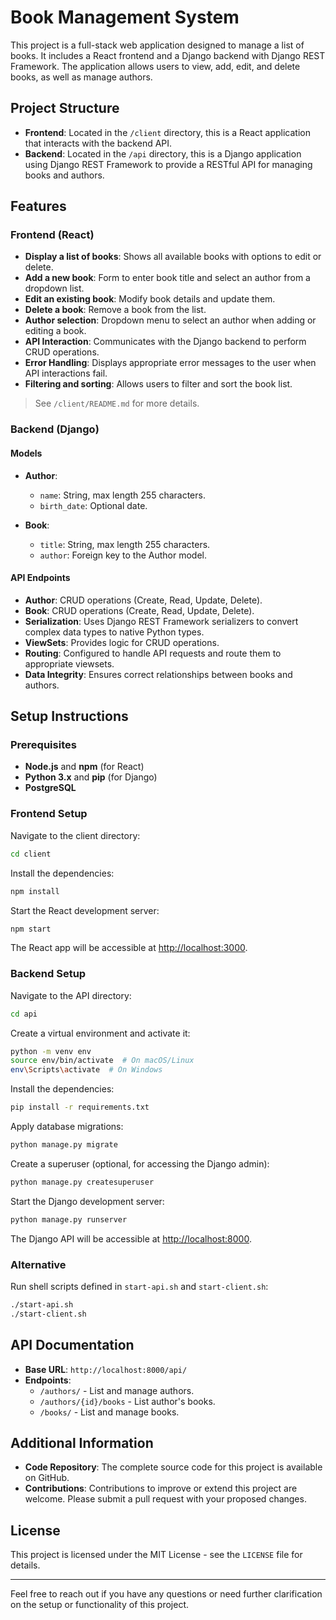 # Book Management System

This project is a full-stack web application designed to manage a list of books. It includes a React frontend and a Django backend with Django REST Framework. The application allows users to view, add, edit, and delete books, as well as manage authors.

## Project Structure

- **Frontend**: Located in the `/client` directory, this is a React application that interacts with the backend API.
- **Backend**: Located in the `/api` directory, this is a Django application using Django REST Framework to provide a RESTful API for managing books and authors.

## Features

### Frontend (React)
- **Display a list of books**: Shows all available books with options to edit or delete.
- **Add a new book**: Form to enter book title and select an author from a dropdown list.
- **Edit an existing book**: Modify book details and update them.
- **Delete a book**: Remove a book from the list.
- **Author selection**: Dropdown menu to select an author when adding or editing a book.
- **API Interaction**: Communicates with the Django backend to perform CRUD operations.
- **Error Handling**: Displays appropriate error messages to the user when API interactions fail.
- **Filtering and sorting**: Allows users to filter and sort the book list.

> See `/client/README.md` for more details.

### Backend (Django)

#### Models

- **Author**:
  - `name`: String, max length 255 characters.
  - `birth_date`: Optional date.

- **Book**:
  - `title`: String, max length 255 characters.
  - `author`: Foreign key to the Author model.

#### API Endpoints

- **Author**: CRUD operations (Create, Read, Update, Delete).
- **Book**: CRUD operations (Create, Read, Update, Delete).
- **Serialization**: Uses Django REST Framework serializers to convert complex data types to native Python types.
- **ViewSets**: Provides logic for CRUD operations.
- **Routing**: Configured to handle API requests and route them to appropriate viewsets.
- **Data Integrity**: Ensures correct relationships between books and authors.

## Setup Instructions

### Prerequisites

- **Node.js** and **npm** (for React)
- **Python 3.x** and **pip** (for Django)
- **PostgreSQL**

### Frontend Setup

Navigate to the client directory:

```sh
cd client
```

Install the dependencies:

```sh
npm install
```

Start the React development server:

```sh
npm start
```

The React app will be accessible at [http://localhost:3000](http://localhost:3000).

### Backend Setup

Navigate to the API directory:

```sh
cd api
```

Create a virtual environment and activate it:

```sh
python -m venv env
source env/bin/activate  # On macOS/Linux
env\Scripts\activate  # On Windows
```

Install the dependencies:

```sh
pip install -r requirements.txt
```

Apply database migrations:

```sh
python manage.py migrate
```

Create a superuser (optional, for accessing the Django admin):

```sh
python manage.py createsuperuser
```

Start the Django development server:

```sh
python manage.py runserver
```

The Django API will be accessible at [http://localhost:8000](http://localhost:8000).

### Alternative

Run shell scripts defined in `start-api.sh` and `start-client.sh`:

```sh
./start-api.sh
./start-client.sh
```

## API Documentation

- **Base URL**: `http://localhost:8000/api/`
- **Endpoints**:
  - `/authors/` - List and manage authors.
  - `/authors/{id}/books` - List author's books.
  - `/books/` - List and manage books.

## Additional Information

- **Code Repository**: The complete source code for this project is available on GitHub.
- **Contributions**: Contributions to improve or extend this project are welcome. Please submit a pull request with your proposed changes.

## License

This project is licensed under the MIT License - see the `LICENSE` file for details.

---

Feel free to reach out if you have any questions or need further clarification on the setup or functionality of this project.
